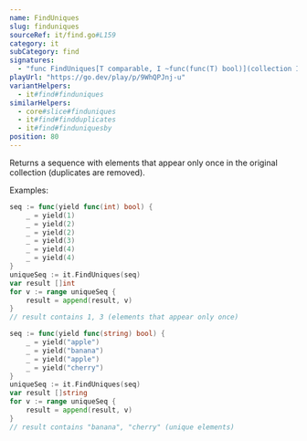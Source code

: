 ```yaml
---
name: FindUniques
slug: finduniques
sourceRef: it/find.go#L159
category: it
subCategory: find
signatures:
  - "func FindUniques[T comparable, I ~func(func(T) bool)](collection I) I"
playUrl: "https://go.dev/play/p/9WhQPJnj-u"
variantHelpers:
  - it#find#finduniques
similarHelpers:
  - core#slice#finduniques
  - it#find#findduplicates
  - it#find#finduniquesby
position: 80
---
```


Returns a sequence with elements that appear only once in the original collection (duplicates are removed).

Examples:

```go
seq := func(yield func(int) bool) {
    _ = yield(1)
    _ = yield(2)
    _ = yield(2)
    _ = yield(3)
    _ = yield(4)
    _ = yield(4)
}
uniqueSeq := it.FindUniques(seq)
var result []int
for v := range uniqueSeq {
    result = append(result, v)
}
// result contains 1, 3 (elements that appear only once)
```

```go
seq := func(yield func(string) bool) {
    _ = yield("apple")
    _ = yield("banana")
    _ = yield("apple")
    _ = yield("cherry")
}
uniqueSeq := it.FindUniques(seq)
var result []string
for v := range uniqueSeq {
    result = append(result, v)
}
// result contains "banana", "cherry" (unique elements)
```